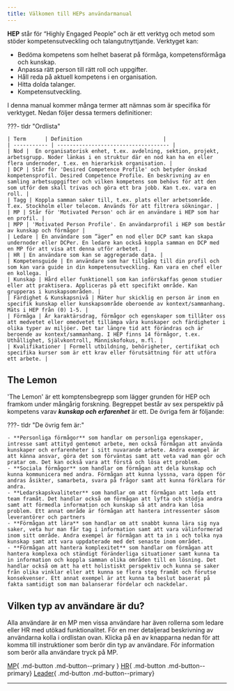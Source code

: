 ```yaml
---
title: Välkomen till HEPs användarmanual
---
```


 **HEP** står för “Highly Engaged People” och är ett verktyg och metod som stöder kompetensutveckling och talangutnyttjande. Verktyget kan:

- Bedöma kompetens som helhet baserat på förmåga, kompetensförmåga och kunskap.
- Anpassa rätt person till rätt roll och uppgifter.
- Håll reda på aktuell kompetens i en organisation.
- Hitta dolda talanger.
- Kompetensutveckling.

I denna manual kommer många termer att nämnas som är specifika för verktyget. Nedan följer dessa termers definitioner:

???- tldr "Ordlista"

    | Term      | Definition                          |
    | ----------- | ------------------------------------ |
    | Nod |  En organisatorisk enhet, t.ex. avdelning, sektion, projekt, arbetsgrupp. Noder länkas i en struktur där en nod kan ha en eller flera undernoder, t.ex. en hierarkisk organisation. |
    | DCP | Står för 'Desired Competence Profile' och betyder önskad kompetensprofil. Desired Competence Profile. En beskrivning av en samling arbetsuppgifter och vilken kompetens som behövs för att den som utför dem skall trivas och göra ett bra jobb. Kan t.ex. vara en roll. |
    | Tagg | Koppla samman saker till, t.ex. plats eller arbetsområde. T.ex. Stockholm eller telecom. Används för att filtrera sökningar. |
    | MP | Står för 'Motivated Person' och är en användare i HEP som har en profil. |
    | MPP | 'Motivated Person Profile'. En användarprofil i HEP som består av kunskap och förmågor |
    | Ledare | En användare som ”äger” en nod eller DCP samt kan skapa undernoder eller DCPer. En ledare kan också koppla samman en DCP med en MP för att visa att denna utför arbetet. |
    | HR | En användare som kan se aggregerade data. |
    | Kompetensguide | En användare som har tillgång till din profil och som kan vara guide in din kompetensutveckling. Kan vara en chef eller en kollega. |
    | Kunskap | Hård eller funktionell som kan införskaffas genom studier eller att praktisera. Appliceras på ett specifikt område. Kan grupperas i kunskapsområden. |
    | Färdighet & Kunskapsnivå | Mäter hur skicklig en person är inom en specifik kunskap eller kunskapsområde oberoende av kontext/sammanhang. Mäts i HEP från (0) 1-5. |
    | Förmåga | Är karaktärsdrag, förmågor och egenskaper som tillåter oss att medvetet eller omedvetet tillämpa våra kunskaper och färdigheter i olika typer av miljöer. Det tar längre tid att förändras och är beroende av kontext/sammanhang. I HEP finns 14 förmågor, t.ex. Uthållighet, Självkontroll, Människofokus, m.fl. |
    | Kvalifikationer | Formell utbildning, behörigheter, certifikat och specifika kurser som är ett krav eller förutsättning för att utföra ett arbete. |

## The Lemon

'The Lemon' är ett komptensbegrepp som lägger grunden för HEP och framkom under mångårig forskning. Begreppet består av sex perspektiv på kompetens varav **<em>kunskap och erfarenhet</em>** är ett. De övriga fem är följande:


???- tldr "De övrig fem är:"

    - **Personliga förmågor** som handlar om personliga egenskaper, intresse samt attityd gentemot arbete, men också förmågan att använda kunskaper och erfarenheter i sitt nuvarande arbete. Andra exempel är att känna ansvar, göra det som förväntas samt att veta vad man gör och pratar om. Det kan också vara att förstå och lösa ett problem.
    - **Sociala förmågor** som handlar om förmågan att dela kunskap och kunna kommunicera med andra. Förmågan att kunna lyssna, vara öppen för andras åsikter, samarbeta, svara på frågor samt att kunna förklara för andra.
    - **Ledarskapskvaliteter** som handlar om att förmågan att leda ett team framåt. Det handlar också om förmågan att lyfta och stödja andra samt att förmedla information och kunskap så att andra kan lösa problem. Ett annat område är förmågan att hantera intressenter såsom leverantörer och partners
    - **Förmågan att lära** som handlar om att snabbt kunna lära sig nya saker, veta hur man får tag i information samt att vara välinformerad inom sitt område. Andra exempel är förmågan att ta in i och tolka nya kunskap samt att vara uppdaterade med det senaste inom området.
    - **Förmågan att hantera komplexitet** som handlar om förmågan att hantera komplexa och ständigt föränderliga situationer samt kunna ta in information och koppla samman olika områden till en lösning. Det handlar också om att ha ett holistiskt perspektiv och kunna se saker från olika vinklar eller att kunna se flera steg framåt och förutse konsekvenser. Ett annat exempel är att kunna ta beslut baserat på fakta samtidigt som man balanserar fördelar och nackdelar.

## Vilken typ av användare är du?

Alla användare är en MP men vissa användare har även rollerna som ledare eller HR med utökad funktionalitet. För en mer detaljerad beskrivning av användarna kolla i ordlistan ovan. Klicka på en av knapparna nedan för att komma till instruktioner som berör din typ av användare. För information som berör alla användare tryck på MP.

[MP](MP/index.md){ .md-button .md-button--primary }
[HR](HR/index.md){ .md-button .md-button--primary}
[Leader](Ledare/index.md){ .md-button .md-button--primary}

-----------------------------
